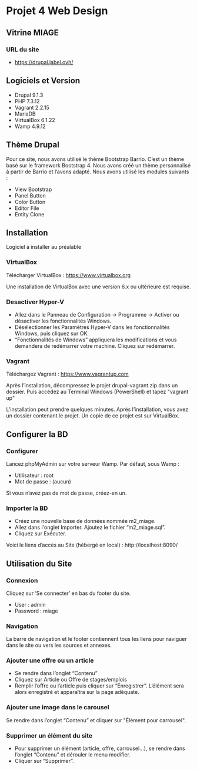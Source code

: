 # Projet 4 Web Design
## Vitrine MIAGE

### URL du site
- https://drupal.jabel.ovh/

## Logiciels et Version
- Drupal 9.1.3
- PHP 7.3.12
- Vagrant 2.2.15
- MariaDB
- VirtualBox 6.1.22
- Wamp 4.9.12

## Thème Drupal
Pour ce site, nous avons utilisé le thème Bootstrap Barrio. C’est un thème basé sur le framework Bootstrap 4.
Nous avons créé un thème personnalisé à partir de Barrio et l’avons adapté.
Nous avons utilisé les modules suivants :
- View Bootstrap
- Panel Button
- Color Button
- Editor File
- Entity Clone

## Installation 
Logiciel à installer au préalable

### VirtualBox
Télécharger VirtualBox : https://www.virtualbox.org

Une installation de VirtualBox avec une version 6.x ou ultérieure est requise.

### Desactiver Hyper-V
- Allez dans le Panneau de Configuration → Programme → Activer ou désactiver les fonctionnalités Windows.
- Désélectionner les Paramètres Hyper-V dans les fonctionnalités Windows, puis cliquez sur OK.
- “Fonctionnalités de Windows” appliquera les modifications et vous demandera de redémarrer votre machine. Cliquez sur redémarrer.

### Vagrant
Téléchargez Vagrant : https://www.vagrantup.com

Après l’installation, décompressez le projet drupal-vagrant.zip dans un dossier. Puis accédez au Terminal Windows (PowerShell) et tapez "vagrant up"

L’installation peut prendre quelques minutes. Après l’installation, vous avez un dossier contenant le projet. Un copie de ce projet est sur VirtualBox.

## Configurer la BD

### Configurer
Lancez phpMyAdmin sur votre serveur Wamp.
Par défaut, sous Wamp :
- Utilisateur : root
- Mot de passe : (aucun)

Si vous n’avez pas de mot de passe, créez-en un.

### Importer la BD
- Créez une nouvelle base de données nommée m2_miage.
- Allez dans l'onglet Importer. Ajoutez le fichier “m2_miage.sql”. 
- Cliquez sur Exécuter.

Voici le liens d’accès au Site (hébergé en local) : http://localhost:8090/

## Utilisation du Site

### Connexion
Cliquez sur ‘Se connecter’ en bas du footer du site.
- User : admin
- Password : miage

### Navigation
La barre de navigation et le footer contiennent tous les liens pour naviguer dans le site ou vers les sources et annexes.

### Ajouter une offre ou un article
- Se rendre dans l’onglet “Contenu”
- Cliquez sur Article ou Offre de stages/emplois
- Remplir l’offre ou l’article puis cliquer sur “Enregistrer”. L’élément sera alors enregistré et apparaîtra sur la page adéquate.

### Ajouter une image dans le carousel
Se rendre dans l’onglet “Contenu” et cliquer sur "Élément pour carrousel".

### Supprimer un élément du site
- Pour supprimer un élément (article, offre, carrousel...), se rendre dans l’onglet “Contenu” et dérouler le menu modifier.
- Cliquer sur “Supprimer”.
